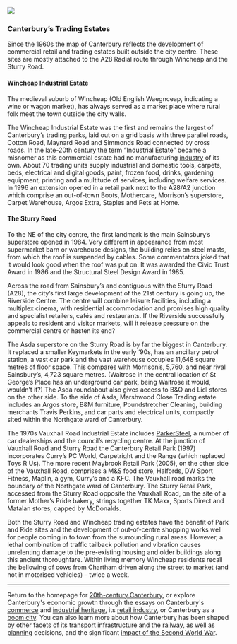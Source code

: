 <a href="https://dev.visual-essays.app"><img src="https://dev-visual-essays.netlify.app/images/ve-button.png"/></a>
<param author="Richard Maltby" banner="https://stor.artstor.org/stor/c35dcc83-8c83-4e82-8a7e-0d012287b919" layout="vtl" title="20th-century Canterbury: Trade" ve-config/>

<param aliases="Canterbury" eid="Q29303" ve-entity/>
<param aliases="Wincheap" eid="Q8023755" ve-entity/>
<param aliases="A28" eid="Q279963" ve-entity/>
<param aliases="Waitrose" eid="Q771734" ve-entity/>
<param aliases="Lidl" eid="Q151954" ve-entity/>
<param aliases="Sainsbury" eid="Q152096" ve-entity/>
<param aliases="Morrison" eid="Q922344" ve-entity/>
<param aliases="Mothercare" eid="Q136738" ve-entity/>
<param aliases="Argos" eid="Q4789707" ve-entity/>
<param aliases="Asda" eid="Q297410" ve-entity/>
<param aliases="B&amp;Q" eid="Q707602" ve-entity/>
<param aliases="superstore" eid="Q106653436" ve-entity/>

### Canterbury’s Trading Estates

Since the 1960s the map of Canterbury reflects the development of commercial retail and trading estates built outside the city centre. These sites are mostly attached to the A28 Radial route through Wincheap and the Sturry Road.
<param center="Q8023755" ve-map zoom="15"/>

#### Wincheap Industrial Estate

The medieval suburb of Wincheap (Old English Waegnceap, indicating a wine or wagon market), has always served as a market place where rural folk meet the town outside the city walls.
<param center="Q8023755" ve-map zoom="15"/>

The Wincheap Industrial Estate was the first and remains the largest of Canterbury’s trading parks, laid out on a grid basis with three parallel roads, Cotton Road, Maynard Road and Simmonds Road connected by cross roads. In the late-20th century the term “Industrial Estate” became a misnomer as this commercial estate had no manufacturing [industry](/canterbury/20c-canterbury-industrial) of its own. About 70 trading units supply industrial and domestic tools, carpets, beds, electrical and digital goods, paint, frozen food, drinks, gardening equipment, printing and a multitude of services, including welfare services. In 1996 an extension opened in a retail park next to the A28/A2 junction which comprise an out-of-town Boots, Mothercare, Morrison’s superstore, Carpet Warehouse, Argos Extra, Staples and Pets at Home.
<param attribution="Edward Crowther, by kind permission" label="Wincheap Industrial Estate sign" url="https://stor.artstor.org/stor/5dd13fa2-03ce-46d5-bd42-34901758643d" ve-image/>
<param attribution="Edward Crowther, by kind permission" label="Bamboo Tiger on the Wincheap Industrial Estate" url="https://stor.artstor.org/stor/c871728f-4eb7-4287-a421-6c7ef0cd1922" ve-image/>

#### The Sturry Road

To the NE of the city centre, the first landmark is the main Sainsbury’s superstore opened in 1984. Very different in appearance from most supermarket barn or warehouse designs, the building relies on steel masts, from which the roof is suspended by cables. Some commentators joked that it would look good when the roof was put on. It was awarded the Civic Trust Award in 1986 and the Structural Steel Design Award in 1985.
<param attribution="Sainsbury Archive, open access" label="Design for the award-winning Sainsbury's Canterbury branch" url="https://d1nvj7b44vmgv4.cloudfront.net/w800/bra/SA_BRA_7_C_6_10hr.jpg" ve-image/>
<param ve-image-v2 manifest="https://iiif.juncture-digital.org/wc:Sainsbury%27s_Supermarket%2C_Canterbury_-_geograph.org.uk_-_1332508.jpg/manifest.json">
<param center="Q106653436" ve-map zoom="15"/>

Across the road from Sainsbury’s and contiguous with the Sturry Road (A28), the city’s first large development of the 21st century is going up, the Riverside Centre. The centre will combine leisure facilities, including a multiplex cinema, with residential accommodation and promises high quality and specialist retailers, cafés and restaurants. If the Riverside successfully appeals to resident and visitor markets, will it release pressure on the commercial centre or hasten its end?
<param center="51.2847334655167, 1.0856330040435993" ve-map zoom="15"/>

The Asda superstore on the Sturry Road is by far the biggest in Canterbury. It replaced a smaller Keymarkets in the early ‘90s, has an ancillary petrol station, a vast car park and the vast warehouse occupies 11,648 square metres of floor space. This compares with Morrison’s, 5,760, and near rival Sainsbury’s, 4,723 square metres. (Waitrose in the central location of St George’s Place has an underground car park, being Waitrose it would, wouldn’t it?) The Asda roundabout also gives access to B&amp;Q and Lidl stores on the other side. To the side of Asda, Marshwood Close Trading estate includes  an Argos store, B&amp;M furniture, Poundstretcher Cleaning, building merchants Travis Perkins, and car parts and electrical units, compactly sited within the Northgate ward of Canterbury.
<param attribution="Michelle Crowther, by kind permission" label="Asda store, Sturry Road" url="https://stor.artstor.org/stor/ff1f22f6-520c-4a56-aa44-9760c672b0ee" ve-image/>
<param center="51.290767640814764, 1.096315384761285" ve-map zoom="15"/>

The 1970s Vauxhall Road Industrial Estate includes [ParkerSteel](/canterbury/20c-canterbury-industrial), a number of car dealerships and the council’s recycling centre. At the junction of Vauxhall Road and Sturry Road the Canterbury Retail Park (1997) incorporates Curry’s PC World, Carpetright and the Range (which replaced Toys R Us). The more recent Maybrook Retail Park (2005), on the other side of the Vauxhall Road, comprises a M&amp;S food store, Halfords, DW Sport Fitness, Maplin, a gym, Curry’s and a KFC. The Vauxhall road marks the boundary of the Northgate ward of Canterbury. The Sturry Retail Park, accessed from the Sturry Road opposite the Vauxhall Road, on the site of a former Mother’s Pride bakery, strings together TK Maxx, Sports Direct and Matalan stores, capped by McDonalds.
<param attribution="Michelle Crowther, by kind permission" label="Sturry Retail Park" url="https://stor.artstor.org/stor/71e99860-a9d4-4204-a59e-ddb2c508ef98" ve-image/>
<param attribution="Michelle Crowther, by kind permission" label="Curry's PC World on Sturry Retail Park" url="https://stor.artstor.org/stor/8d8e4096-14f4-4413-bbb3-948eb0b7bc74" ve-image/>
<param center="51.29324863701778, 1.103576571434407" ve-map zoom="15"/>

Both the Sturry Road and Wincheap trading estates have the benefit of Park and Ride sites and the development of out-of-centre shopping works well for people coming in to town from the surrounding rural areas. However, a lethal combination of traffic tailback pollution and vibration causes unrelenting damage to the pre-existing housing and older buildings along this ancient thoroughfare. Within living memory Wincheap residents recall the bellowing of cows from Chartham driven along the street to market (and not in motorised vehicles) – twice a week.
<param center="51.29388599827786, 1.1088229722985128" ve-map zoom="15"/>

***

Return to the homepage for [20th-century Canterbury](/canterbury/20c-canterbury-home), or explore Canterbury's economic growth through the essays on Canterbury's [commerce](/canterbury/20c-canterbury-commerce) and [industrial heritage](/canterbury/20c-canterbury-industrial), its [retail industry](/canterbury/20c-canterbury-retail-store), or Canterbury as a [boom city](/canterbury/20c-canterbury-boom-city). You can also learn more about how Canterbury has been shaped by other facets of its [transport](/canterbury/20c-canterbury-transport) infrastructure and the [railway](canterbury/20c-canterbury-railway), as well as [planning](/canterbury/20c-canterbury-planning) decisions, and the significant [impact of the Second World War](/canterbury/20c-canterbury-ww2).
<param ve-image-v2 manifest="https://iiif.juncture-digital.org/wc:Canterbury_Cathedral_-_Portal_Nave_Cross-spire.jpeg/manifest.json"> 
